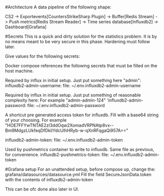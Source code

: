 #Architecture
A data pipeline of the following shape:

CS2 
    -> Exportevents[CountersStrikeSharp Plugin] 
    -> Buffer[Redis Stream]
    -> Push metrics[Redis Stream Reader] 
    -> Time series database[Influxdb2]
    -> Dashboard[Grafana]

#Secrets
This is a quick and dirty solution for the statistics problem.
It is by no means meant to be very secure in this phase.
Hardening must follow later.

Give values for the following secrets:

Docker compose references the following secrets that must be filled on the host machine.

Required by influx in initial setup. Just put something here "admin":
influxdb2-admin-username:
file: ~/.env.influxdb2-admin-username

Required by influx in initial setup. Just put something of reasonable complexity here:
For example "admin-admin-124"
'influxdb2-admin-password:
file: ~/.env.influxdb2-admin-password

A shortcut pre generated access token for influxdb.
Fill with a base64 string of your choosing.
For example "HOE7FFYwTNTAE2zl3ddOqw2XomadVRPNAtp8vx--Bm9MdgzLUkfeqDfDkliYdcUlhHRyb-w-qXnRFqgaQi957A=="

influxdb2-admin-token:
file: ~/.env.influxdb2-admin-token

Used by pushmetrics container to write to influxdb.
Same file as previous, for convenience.
influxdb2-pushmetrics-token:
file: ~/.env.influxdb2-admin-token

#Grafana setup
For an unattended setup, before compose up, change the:
grafana/datasources/datasource.yml
Fill the field SecureJsonData.token with the contents of influxdb2-admin-token

This can be ofc done also later in UI.
